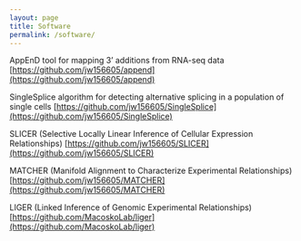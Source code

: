 ```yaml
---
layout: page
title: Software
permalink: /software/
---
```


AppEnD tool for mapping 3’ additions from RNA-seq data
[https://github.com/jw156605/append](https://github.com/jw156605/append)

SingleSplice algorithm for detecting alternative splicing in a population of single cells
[https://github.com/jw156605/SingleSplice](https://github.com/jw156605/SingleSplice)

SLICER (Selective Locally Linear Inference of Cellular Expression Relationships)
[https://github.com/jw156605/SLICER](https://github.com/jw156605/SLICER)

MATCHER (Manifold Alignment to Characterize Experimental Relationships)
[https://github.com/jw156605/MATCHER](https://github.com/jw156605/MATCHER)

LIGER (Linked Inference of Genomic Experimental Relationships)
[https://github.com/MacoskoLab/liger](https://github.com/MacoskoLab/liger)
